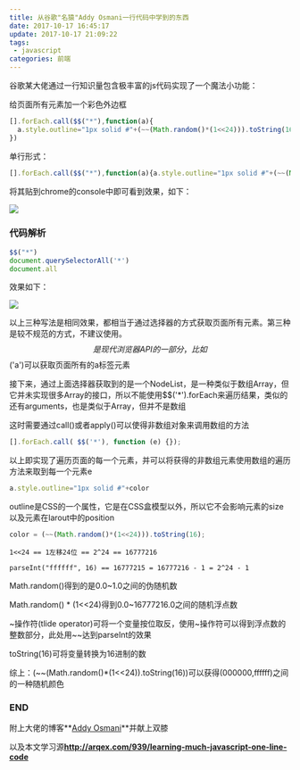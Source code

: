 ```yaml
---
title: 从谷歌"名猿"Addy Osmani一行代码中学到的东西
date: 2017-10-17 16:45:17
update: 2017-10-17 21:09:22
tags: 
 - javascript
categories: 前端
---
```


谷歌某大佬通过一行知识量包含极丰富的js代码实现了一个魔法小功能：

给页面所有元素加一个彩色外边框

<!--more-->

``` javascript
[].forEach.call($$("*"),function(a){
  a.style.outline="1px solid #"+(~~(Math.random()*(1<<24))).toString(16)
})
```

单行形式：
```javascript
[].forEach.call($$("*"),function(a){a.style.outline="1px solid #"+(~~(Math.random()*(1<<24))).toString(16)})
```

将其贴到chrome的console中即可看到效果，如下：

![](http://trigolds.com/console.png)

### 代码解析

```javascript
$$("*")
document.querySelectorAll('*')
document.all
```

效果如下：

![](http://trigolds.com/documentAll.png)

以上三种写法是相同效果，都相当于通过选择器的方式获取页面所有元素。第三种是较不规范的方式，不建议使用。$$是现代浏览器API的一部分，比如$$('a')可以获取页面所有的a标签元素

接下来，通过上面选择器获取到的是一个NodeList，是一种类似于数组Array，但它并未实现很多Array的接口，所以不能使用$$('*').forEach来遍历结果，类似的还有arguments，也是类似于Array，但并不是数组

这时需要通过call()或者apply()可以使得非数组对象来调用数组的方法
```javascript
[].forEach.call( $$('*'), function (e) {});
```
以上即实现了遍历页面的每一个元素，并可以将获得的非数组元素使用数组的遍历方法来取到每一个元素e

```javascript
a.style.outline="1px solid #"+color
```
outline是CSS的一个属性，它是在CSS盒模型以外，所以它不会影响元素的size以及元素在larout中的position

```javascript
color = (~~(Math.random()*(1<<24))).toString(16);
```
```
1<<24 == 1左移24位 == 2^24 == 16777216
```
```
parseInt("ffffff", 16) == 16777215 = 16777216 - 1 = 2^24 - 1
```
Math.random()得到的是0.0~1.0之间的伪随机数

Math.random() * (1<<24)得到0.0~16777216.0之间的随机浮点数

~操作符(tlide operator)可将一个变量按位取反，使用~操作符可以得到浮点数的整数部分，此处用~~达到parseInt的效果

toString(16)可将变量转换为16进制的数

综上：(~~(Math.random()*(1<<24)).toString(16))可以获得(000000,ffffff)之间的一种随机颜色

### END


附上大佬的博客**<a href="https://addyosmani.com/blog/">Addy Osmani</a>**并献上双膝

以及本文学习源**http://arqex.com/939/learning-much-javascript-one-line-code**
